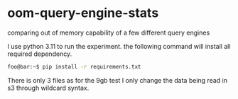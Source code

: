 # oom-query-engine-stats
comparing out of memory capability of a few different query engines

I use python 3.11 to run the experiment. the following command will install all required dependency.
```bash
foo@bar:~$ pip install -r requirements.txt
```

There is only 3 files as for the 9gb test I only change the data being read in s3 through wildcard syntax. 